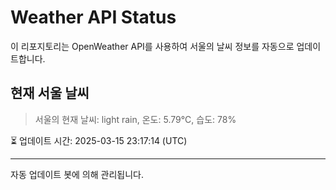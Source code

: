 
# Weather API Status

이 리포지토리는 OpenWeather API를 사용하여 서울의 날씨 정보를 자동으로 업데이트합니다.

## 현재 서울 날씨
> 서울의 현재 날씨: light rain, 온도: 5.79°C, 습도: 78%

⏳ 업데이트 시간: 2025-03-15 23:17:14 (UTC)

---
자동 업데이트 봇에 의해 관리됩니다.
